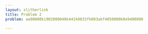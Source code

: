 ```yaml
---
layout: slitherlink
title: Problem 2
problem: aa00000ki902000040k441k0033fk003akf4050000k0e9400000

---
```

